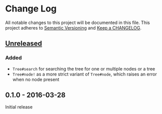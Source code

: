 # Change Log

All notable changes to this project will be documented in this file.
This project adheres to [Semantic Versioning](http://semver.org/) and
[Keep a CHANGELOG](http://keepachangelog.com).

## [Unreleased]
### Added

- `Tree#search` for searching the tree for one or multiple nodes or a tree
- `Tree#node!` as a more strict variant of `Tree#node`, which raises an error 
  when no node present

## 0.1.0 - 2016-03-28

Initial release


[Unreleased]: https://github.com/marcelotto/sycamore/compare/v0.1.0...HEAD
